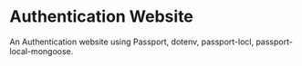 # Authentication Website
An Authentication website using Passport, dotenv, passport-locl, passport-local-mongoose.
